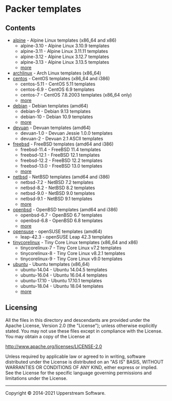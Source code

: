 # Packer templates

## Contents

* [alpine](alpine/README.mdown) - Alpine Linux templates (x86_64 and
  x86)
  * alpine-3.10 - Alpine Linux 3.10.9 templates
  * alpine-3.11 - Alpine Linux 3.11.11 templates
  * alpine-3.12 - Alpine Linux 3.12.7 templates
  * alpine-3.13 - Alpine Linux 3.13.5 templates
  * [more](alpine/README.mdown)
* [archlinux](archlinux/README.mdown) - Arch Linux templates (x86_64)
* [centos](centos/README.mdown) - CentOS templates (x86_64 and i386)
  * centos-5.11 - CentOS 5.11 templates
  * centos-6.9 - CentOS 6.9 templates
  * centos-7 - CentOS 7.8.2003 templates (x86_64 only)
  * [more](centos/README.mdown)
* [debian](debian/README.mdown) - Debian templates (amd64)
  * debian-9 - Debian 9.13 templates
  * debian-10 - Debian 10.9 templates
  * [more](debian/README.mdown)
* [devuan](devuan) - Devuan templates (amd64)
  * devuan-1.0 - Devuan Jessie 1.0.0 templates
  * devuan-2 - Devuan 2.1 ASCII templates
* [freebsd](freebsd/README.mdown) - FreeBSD templates (amd64 and i386)
  * freebsd-11.4 - FreeBSD 11.4 templates
  * freebsd-12.1 - FreeBSD 12.1 templates
  * freebsd-12.2 - FreeBSD 12.2 templates
  * freebsd-13.0 - FreeBSD 13.0 templates
  * [more](freebsd/README.mdown)
* [netbsd](netbsd/README.mdown) - NetBSD templates (amd64 and i386)
  * netbsd-7.2 - NetBSD 7.2 templates
  * netbsd-8.2 - NetBSD 8.2 templates
  * netbsd-9.0 - NetBSD 9.0 templates
  * netbsd-9.1 - NetBSD 9.1 templates
  * [more](netbsd/README.mdown)
* [openbsd](openbsd/README.mdown) - OpenBSD templates (amd64 and i386)
  * openbsd-6.7 - OpenBSD 6.7 templates
  * openbsd-6.8 - OpenBSD 6.8 templates
  * [more](openbsd/README.mdown)
* [opensuse](opensuse/README.mdown) - openSUSE templates (amd64)
  * leap-42.3 - openSUSE Leap 42.3 templates
* [tinycorelinux](tinycorelinux/README.mdown) - Tiny Core Linux
  templates (x86_64 and x86)
  * tinycorelinux-7 - Tiny Core Linux v7.2 templates
  * tinycorelinux-8 - Tiny Core Linux v8.2.1 templates
  * tinycorelinux-9 - Tiny Core Linux v9.0 templates
* [ubuntu](ubuntu/README.mdown) - Ubuntu templates (x86_64)
  * ubuntu-14.04 - Ubuntu 14.04.5 templates
  * ubuntu-16.04 - Ubuntu 16.04.4 templates
  * ubuntu-17.10 - Ubuntu 17.10.1 templates
  * ubuntu-18.04 - Ubuntu 18.04 templates
  * [more](ubuntu/README.mdown)

## Licensing

All the files in this directory and descendants are provided under the
Apache License, Version 2.0 (the "License"); unless otherwise
explicitly stated.  You may not use these files except in compliance
with the License.  You may obtain a copy of the License at

   <http://www.apache.org/licenses/LICENSE-2.0>

Unless required by applicable law or agreed to in writing, software
distributed under the License is distributed on an "AS IS" BASIS,
WITHOUT WARRANTIES OR CONDITIONS OF ANY KIND, either express or
implied.  See the License for the specific language governing
permissions and limitations under the License.

- - -

Copyright &copy; 2014-2021 Upperstream Software.
